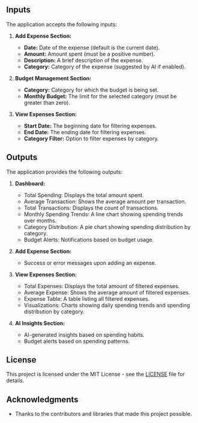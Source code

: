 
## Inputs
The application accepts the following inputs:

1. **Add Expense Section:**
   - **Date:** Date of the expense (default is the current date).
   - **Amount:** Amount spent (must be a positive number).
   - **Description:** A brief description of the expense.
   - **Category:** Category of the expense (suggested by AI if enabled).

2. **Budget Management Section:**
   - **Category:** Category for which the budget is being set.
   - **Monthly Budget:** The limit for the selected category (must be greater than zero).

3. **View Expenses Section:**
   - **Start Date:** The beginning date for filtering expenses.
   - **End Date:** The ending date for filtering expenses.
   - **Category Filter:** Option to filter expenses by category.

## Outputs
The application provides the following outputs:

1. **Dashboard:**
   - Total Spending: Displays the total amount spent.
   - Average Transaction: Shows the average amount per transaction.
   - Total Transactions: Displays the count of transactions.
   - Monthly Spending Trends: A line chart showing spending trends over months.
   - Category Distribution: A pie chart showing spending distribution by category.
   - Budget Alerts: Notifications based on budget usage.

2. **Add Expense Section:**
   - Success or error messages upon adding an expense.

3. **View Expenses Section:**
   - Total Expenses: Displays the total amount of filtered expenses.
   - Average Expense: Shows the average amount of filtered expenses.
   - Expense Table: A table listing all filtered expenses.
   - Visualizations: Charts showing daily spending trends and spending distribution by category.

4. **AI Insights Section:**
   - AI-generated insights based on spending habits.
   - Budget alerts based on spending patterns.

## License
This project is licensed under the MIT License - see the [LICENSE](LICENSE) file for details.

## Acknowledgments
- Thanks to the contributors and libraries that made this project possible.
